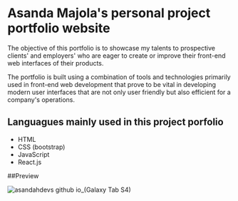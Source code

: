 # Asanda Majola's personal project portfolio website

 The objective of this portfolio is to showcase my talents  to prospective clients' and employers' who are eager to create or improve their front-end web interfaces of their products.

 The portfolio is built using a combination of tools and technologies primarily used in front-end web development that prove to be vital in developing modern user interfaces that are not only user friendly but also efficient for a company's operations.

## Languagues mainly used in this project porfolio

* HTML
* CSS (bootstrap)
* JavaScript
* React.js

##Preview

![asandahdevs github io_(Galaxy Tab S4)](https://user-images.githubusercontent.com/89397749/182932887-64a68d6e-c626-479b-9e23-67a92ab40fe3.png)
